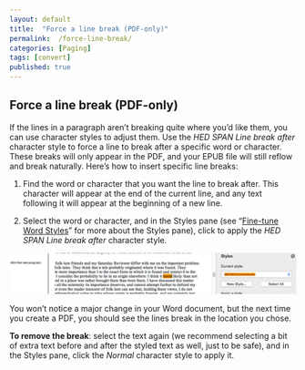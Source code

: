 ```yaml
---
layout: default
title:  "Force a line break (PDF-only)"
permalink:  /force-line-break/
categories: [Paging]
tags: [convert]
published: true
---
```


<section data-type="chapter" class="hsecchapter" data-hederis-type="hsecchapter" id="force-line-break" data-pi-attrs="id: force-line-break; data-tags: convert;" role="doc-chapter" data-tags="convert" data-author-name=" " data-book-title=" " title="Force a line break (PDF-only)"><h1 data-hederis-type="hblkchaptitle" class="hblkchaptitle" id="pf4oDPtqo">Force a line break (PDF-only)</h1><p class="hblkp" data-hederis-type="hblkp" id="pIqtbs1X0">If the lines in a paragraph aren&#8217;t breaking quite where you&#8217;d like them, you can use character styles to adjust them. Use the <em class="hspanem" data-hederis-type="hspanem" id="peGh00yyi">HED SPAN Line break after</em> character style to force a line to break after a specific word or character. These breaks will only appear in the PDF, and your EPUB file will still reflow and break naturally. Here&#8217;s how to insert specific line breaks: </p><ol class="hwprnumlist" data-hederis-type="hwprnumlist" id="pD87YIo24"><li class="hblkoli" data-hederis-type="hblkoli" id="liVsppUVsb"><p class="hblkoli" data-hederis-type="hblklip" id="pXtYgJmJI">Find the word or character that you want the line to break after. This character will appear at the end of the current line, and any text following it will appear at the beginning of a new line.</p></li><li class="hblkoli" data-hederis-type="hblkoli" id="liPKyTRGTc"><p class="hblkoli" data-hederis-type="hblklip" id="pCoB6mZil">Select the word or character, and in the Styles pane (see &#8220;<a href="{% post_url 2020-08-11-13-WorkingwithMicrosoftWord %}" data-hederis-type="hspana" id="poGOk1QYJ"><span class="Hyperlink" data-hederis-type="hspnspan" id="pEZGGP3qk">Fine-tune Word Styles</span></a>&#8221; for more about the Styles pane), click to apply the <em class="hspanem" data-hederis-type="hspanem" id="p4PBbtbgS">HED SPAN Line break after </em>character style<em class="hspanem" data-hederis-type="hspanem" id="pzYubckXF">.</em></p></li></ol><img data-hederis-type="hblkimg" class="hblkimg" id="pOn8DTyq9" src="/images/forcelinebr.png" data-img-src="forcelinebr.png"/><p class="hblkp" data-hederis-type="hblkp" id="p63lRnMY7">You won&#8217;t notice a major change in your Word document, but the next time you create a PDF, you should see the lines break in the location you chose.</p><p class="hblkp" data-hederis-type="hblkp" id="pqzhzuuIl"><strong class="hspanstrong" data-hederis-type="hspanstrong" id="pFk9aQEbX">To remove the break</strong>: select the text again (we recommend selecting a bit of extra text before and after the styled text as well, just to be safe), and in the Styles pane, click the <em class="hspanem" data-hederis-type="hspanem" id="pXqHhb9W9">Normal</em> character style to apply it.</p></section>